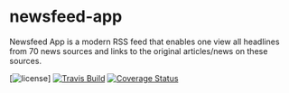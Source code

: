 # newsfeed-app
Newsfeed App is a modern RSS feed that enables one view all headlines from 70 news sources and links to the original articles/news on these sources.

[![license](https://img.shields.io/github/license/mashape/apistatus.svg?style=flat-square)]
[![Travis Build](https://travis-ci.org/Vynessa/newsfeed-app.svg?branch=develop)](https://travis-ci.org/Vynessa/newsfeed-app)
[![Coverage Status](https://coveralls.io/repos/github/Vynessa/inverted-index-api/badge.svg?branch=back-end)](https://coveralls.io/github/Vynessa/inverted-index-api?branch=back-end)